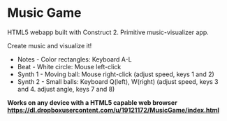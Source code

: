 Music Game
=========

HTML5 webapp built with Construct 2. Primitive music-visualizer app.

Create music and visualize it!

- Notes - Color rectangles: Keyboard A-L
- Beat - White circle: Mouse left-click
- Synth 1 - Moving ball: Mouse right-click (adjust speed, keys 1 and 2)
- Synth 2 - Small balls: Keyboard Q(left), W(right) (adjust speed, keys 3 and 4. adjust angle, keys 7 and 8)

<b>Works on any device with a HTML5 capable web browser<b><br>
https://dl.dropboxusercontent.com/u/19121172/MusicGame/index.html
